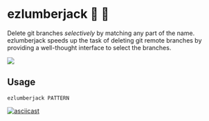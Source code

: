 # ezlumberjack :palm_tree: :hocho:

Delete git branches *selectively* by matching any part of the name.
ezlumberjack speeds up the task of deleting git remote branches by providing a well-thought interface to select the branches. 

![](https://raw.githubusercontent.com/Kraymer/bulkdata/master/ezlumberjack/front.jpg)

## Usage

    ezlumberjack PATTERN


[![asciicast](https://asciinema.org/a/159908.png)](https://asciinema.org/a/159908)

